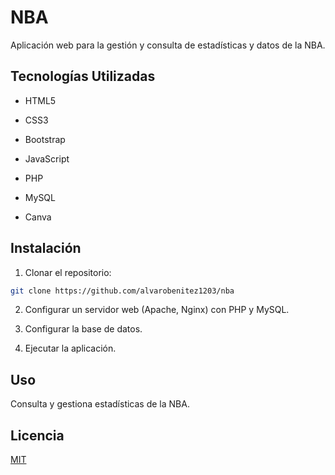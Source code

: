 # NBA
Aplicación web para la gestión y consulta de estadísticas y datos de la NBA.

## Tecnologías Utilizadas

- HTML5

- CSS3

- Bootstrap

- JavaScript

- PHP

- MySQL

- Canva

## Instalación

1. Clonar el repositorio:
```bash
git clone https://github.com/alvarobenitez1203/nba
```

2. Configurar un servidor web (Apache, Nginx) con PHP y MySQL.

3. Configurar la base de datos.

4. Ejecutar la aplicación.

## Uso

Consulta y gestiona estadísticas de la NBA.

## Licencia

[MIT](https://choosealicense.com/licenses/mit/)
